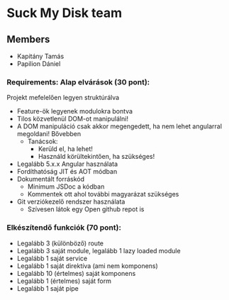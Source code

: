 # Suck My Disk team

## Members
- Kapitány Tamás
- Papilion Dániel
### Requirements: Alap elvárások (30 pont):
Projekt mefelelően legyen struktúrálva
- Feature-ök legyenek modulokra bontva
- Tilos közvetlenül DOM-ot manipulálni!
- A DOM manipuláció csak akkor megengedett, ha nem lehet angularral megoldani! Bővebben
   * Tanácsok:
     * Kerüld el, ha lehet!
     * Használd körültekintően, ha szükséges!
- Legalább 5.x.x Angular használata
- Fordíthatóság JIT és AOT módban
- Dokumentált forráskód
  * Minimum JSDoc a kódban
  * Kommentek ott ahol további magyarázat szükséges
- Git verziókezelő rendszer használata
  * Szívesen látok egy Open github repot is
  
### Elkészítendő funkciók (70 pont):
- Legalább 3 (különböző) route
- Legalább 3 saját module, legalább 1 lazy loaded module
- Legalább 1 saját service
- Legalább 1 saját direktíva (ami nem komponens)
- Legalább 10 (értelmes) saját komponens
- Legalább 1 (értelmes) saját form
- Legalább 1 saját pipe
